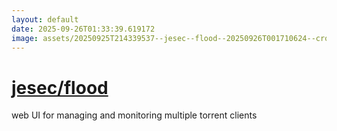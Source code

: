 ```yaml
---
layout: default
date: 2025-09-26T01:33:39.619172
image: assets/20250925T214339537--jesec--flood--20250926T001710624--cropped.png
---
```


# [jesec/flood](https://github.com/jesec/flood)

web UI for managing and monitoring multiple torrent clients

